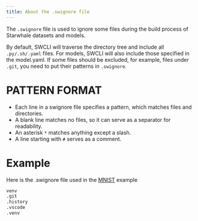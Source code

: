 ```yaml
---
title: About the .swignore file
---
```


The `.swignore` file is used to ignore some files during the build process of Starwhale datasets and models.

By default, SWCLI will traverse the directory tree and include all `.py/.sh/.yaml` files. For models, SWCLI will also include those specified in the model.yaml. If some files should be excluded, for example, files under `.git`, you need to put their patterns in `.swignore`.

# PATTERN FORMAT

* Each line in a swignore file specifies a pattern, which matches files and directories.
* A blank line matches no files, so it can serve as a separator for readability.
* An asterisk `*` matches anything except a slash.
* A line starting with `#` serves as a comment.

# Example

Here is the .swignore file used in the [MNIST](../../examples/mnist) example

```bash
venv
.git
.history
.vscode
.venv
```
